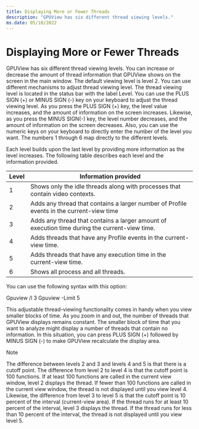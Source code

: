 ```yaml
---
title: Displaying More or Fewer Threads
description: "GPUView has six different thread viewing levels."
ms.date: 05/10/2022
---
```


# Displaying More or Fewer Threads  

GPUView has six different thread viewing levels. You can increase or decrease the amount of thread information that GPUView shows on the screen in the main window. The default viewing level is level 2. You can use different mechanisms to adjust thread viewing level. The thread viewing level is located in the status bar with the label Level. You can use the PLUS SIGN (+) or MINUS SIGN (-) key on your keyboard to adjust the thread viewing level. As you press the PLUS SIGN (+) key, the level value increases, and the amount of information on the screen increases. Likewise, as you press the MINUS SIGN(-) key, the level number decreases, and the amount of information on the screen decreases. Also, you can use the numeric keys on your keyboard to directly enter the number of the level you want. The numbers 1 through 6 map directly to the different levels.  

Each level builds upon the last level by providing more information as the level increases. The following table describes each level and the information provided.  

| Level | Information provided                                                                            |
|-------|-------------------------------------------------------------------------------------------------|
| 1     | Shows only the idle threads along with processes that contain video  contexts.                  |
| 2     | Adds any thread that contains a larger number of Profile events in the  current-view time       |
| 3     | Adds any thread that contains a larger amount of execution time during the  current-view time.  |
| 4     | Adds threads that have any Profile events in the current-view time.                             |
| 5     | Adds threads that have any execution time in the current-view time.                             |
| 6     | Shows all process and all threads.                                                              |  

You can use the following syntax with this option:  

Gpuview /l 3 
Gpuview -Limit 5 

This adjustable thread-viewing functionality comes in handy when you view smaller blocks of time. As you zoom in and out, the number of threads that GPUView displays remains constant. The smaller block of time that you want to analyze might display a number of threads that contain no information. In this situation, you can press PLUS SIGN (+) followed by MINUS SIGN (-) to make GPUView recalculate the display area.   

> [!NOTE]
> The difference between levels 2 and 3 and levels 4 and 5 is that there is a cutoff point. The difference from level 2 to level 4 is that the cutoff point is 100 functions. If at least 100 functions are called in the current view window, level 2 displays the thread. If fewer than 100 functions are called in the current view window, the thread is not displayed until you view level 4. Likewise, the difference from level 3 to level 5 is that the cutoff point is 10 percent of the interval (current-view area). If the thread runs for at least 10 percent of the interval, level 3 displays the thread. If the thread runs for less than 10 percent of the interval, the thread is not displayed until you view level 5. 
